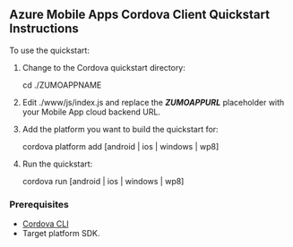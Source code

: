 ## Azure Mobile Apps Cordova Client Quickstart Instructions ##

To use the quickstart:

  1. Change to the Cordova quickstart directory:

        cd ./ZUMOAPPNAME
        
  2. Edit ./www/js/index.js and replace the **_ZUMOAPPURL_** placeholder with your Mobile App cloud backend URL.
  3. Add the platform you want to build the quickstart for:

        cordova platform add [android | ios | windows | wp8]
  4. Run the quickstart:

        cordova run [android | ios | windows | wp8]

### Prerequisites

* [Cordova CLI](https://cordova.apache.org/docs/en/latest/guide/cli/index.html)
* Target platform SDK.
